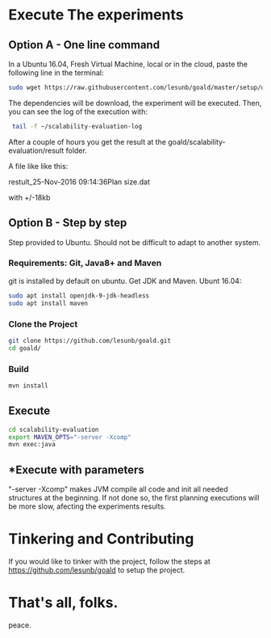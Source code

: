 
# Execute The experiments

## Option A - One line command

In a Ubuntu 16.04, Fresh Virtual Machine, local or in the cloud, paste the following line in the terminal:

``` bash
sudo wget https://raw.githubusercontent.com/lesunb/goald/master/setup/ubuntu1604lts.sh -v -O /tmp/install-goald-scal.sh; sudo chmod +x /tmp/install-goald-scal.sh; /tmp/install-goald-scal.sh

```
The dependencies will be download, the experiment will be executed.
Then, you can see the log of the execution with:

``` bash
 tail -f ~/scalability-evaluation-log

```
After a couple of hours you get the result at the goald/scalability-evaluation/result folder.

A file like like this:

 restult_25-Nov-2016 09:14:36Plan size.dat 

with +/-18kb

## Option B - Step by step

Step provided to Ubuntu. Should not be difficult to adapt to another system.

### Requirements: Git, Java8+ and Maven

git is installed by default on ubuntu. Get JDK and Maven.
Ubunt 16.04:
``` bash
sudo apt install openjdk-9-jdk-headless
sudo apt install maven
```

### Clone the Project 
``` bash
git clone https://github.com/lesunb/goald.git
cd goald/
```

### Build
``` bash
mvn install
```

## Execute
``` bash
cd scalability-evaluation
export MAVEN_OPTS="-server -Xcomp"
mvn exec:java
```
 
## *Execute with parameters
"-server -Xcomp" makes JVM compile all code and init all needed structures at the beginning. If not done so, the first planning executions will be more slow, afecting the experiments results.   

# Tinkering and Contributing

If you would like to tinker with the project, follow the steps at https://github.com/lesunb/goald to setup the project.

# That's all, folks.
peace.

